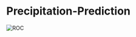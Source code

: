 # Precipitation-Prediction
![ROC](https://github.com/user-attachments/assets/e026360c-05f7-4203-8472-9c76f84b8544)
